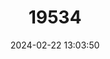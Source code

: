 ---
title: "19534"
category: "Rhinolophus cornutus"
draft: false
date: 2024-02-22 13:03:50
languages:
  English: ["Little Japanese Horseshoe Bat"]
---